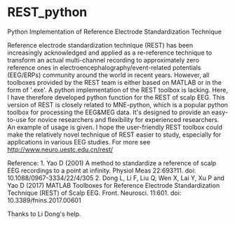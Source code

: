 # REST_python
Python Implementation of Reference Electrode Standardization Technique

Reference electrode standardization technique (REST) has been increasingly acknowledged and applied as a re-reference technique to transform an actual multi-channel recording to approximately zero reference ones in electroencephalography/event-related potentials (EEG/ERPs) community around the world in recent years. However, all toolboxes provided by the REST team is either based on MATLAB or in the form of '.exe'. A python implementation of the REST toolbox is lacking. Here, I have therefore developed python function for the REST of scalp EEG. This version of REST is closely related to MNE-python, which is a popular python toolbox for processing the EEG&MEG data. It's designed to provide an easy-to-use for novice researchers and flexibility for experienced researchers. An example of usage is given. I hope the user-friendly REST toolbox could make the relatively novel technique of REST easier to study, especially for applications in various EEG studies.
 For more see http://www.neuro.uestc.edu.cn/rest/

Reference: 1. Yao D (2001) A method to standardize a reference of scalp EEG recordings to a point at infinity.
    			    Physiol Meas 22:693?11. doi: 10.1088/0967-3334/22/4/305
           2. Dong L, Li F, Liu Q, Wen X, Lai Y, Xu P and Yao D (2017) MATLAB Toolboxes for Reference Electrode
              Standardization Technique (REST) of Scalp EEG. Front. Neurosci. 11:601. doi: 10.3389/fnins.2017.00601
              
Thanks to Li Dong's help.
